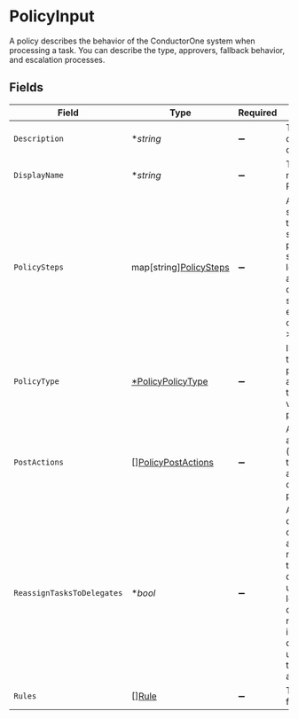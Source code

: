 # PolicyInput

A policy describes the behavior of the ConductorOne system when processing a task. You can describe the type, approvers, fallback behavior, and escalation processes.


## Fields

| Field                                                                                                                                                                      | Type                                                                                                                                                                       | Required                                                                                                                                                                   | Description                                                                                                                                                                |
| -------------------------------------------------------------------------------------------------------------------------------------------------------------------------- | -------------------------------------------------------------------------------------------------------------------------------------------------------------------------- | -------------------------------------------------------------------------------------------------------------------------------------------------------------------------- | -------------------------------------------------------------------------------------------------------------------------------------------------------------------------- |
| `Description`                                                                                                                                                              | **string*                                                                                                                                                                  | :heavy_minus_sign:                                                                                                                                                         | The description of the Policy.                                                                                                                                             |
| `DisplayName`                                                                                                                                                              | **string*                                                                                                                                                                  | :heavy_minus_sign:                                                                                                                                                         | The display name of the Policy.                                                                                                                                            |
| `PolicySteps`                                                                                                                                                              | map[string][PolicySteps](../../models/shared/policysteps.md)                                                                                                               | :heavy_minus_sign:                                                                                                                                                         | A map of string(policy type) to steps in a policy. This structure is leftover from a previous design, and should only ever have one key->value set.                        |
| `PolicyType`                                                                                                                                                               | [*PolicyPolicyType](../../models/shared/policypolicytype.md)                                                                                                               | :heavy_minus_sign:                                                                                                                                                         | Indicates the type of this policy. Can also be used to get the value from policySteps.                                                                                     |
| `PostActions`                                                                                                                                                              | [][PolicyPostActions](../../models/shared/policypostactions.md)                                                                                                            | :heavy_minus_sign:                                                                                                                                                         | An array of actions (ordered) to take place after a policy completes processing.                                                                                           |
| `ReassignTasksToDelegates`                                                                                                                                                 | **bool*                                                                                                                                                                    | :heavy_minus_sign:                                                                                                                                                         | A policy configuration option that allows for reassinging tasks to delgated users. This level of delegation refers to the individual delegates users set on their account. |
| `Rules`                                                                                                                                                                    | [][Rule](../../models/shared/rule.md)                                                                                                                                      | :heavy_minus_sign:                                                                                                                                                         | The rules field.                                                                                                                                                           |